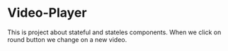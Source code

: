 # Video-Player
This is project about stateful and stateles components. When we click on round button we change on a new video.
